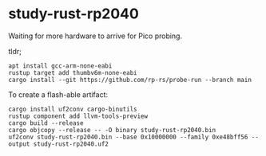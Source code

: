 # study-rust-rp2040
Waiting for more hardware to arrive for Pico probing.

tldr;

```console
apt install gcc-arm-none-eabi
rustup target add thumbv6m-none-eabi
cargo install --git https://github.com/rp-rs/probe-run --branch main
```

To create a flash-able artifact:
```console
cargo install uf2conv cargo-binutils
rustup component add llvm-tools-preview
cargo build --release
cargo objcopy --release -- -O binary study-rust-rp2040.bin
uf2conv study-rust-rp2040.bin --base 0x10000000 --family 0xe48bff56 --output study-rust-rp2040.uf2
```
